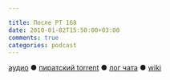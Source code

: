 ```yaml
---

title: После РТ 168
date: 2010-01-02T15:50:00+03:00
comments: true
categories: podcast
---
```

[аудио](http://cdn.radio-t.com/rt168post.mp3) ● [пиратский torrent](http://pirates.radio-t.com/torrents/rt168post.mp3.torrent) ● [лог чата](http://chat.radio-t.com/logs/radio-t-168.html) ● [wiki](http://wiki.radio-t.com/%D0%9F%D0%BE%D1%81%D0%BB%D0%B5_%D0%A0%D0%A2_168)<audio src="http://cdn.radio-t.com/rt168post.mp3" preload="none">
